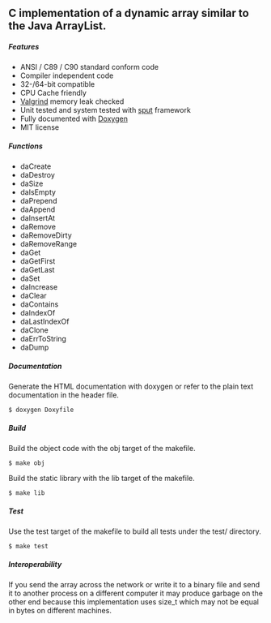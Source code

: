 ## C implementation of a dynamic array similar to the Java ArrayList.

##### Features
* ANSI / C89 / C90 standard conform code
* Compiler independent code
* 32-/64-bit compatible
* CPU Cache friendly
* [Valgrind](http://www.valgrind.org) memory leak checked
* Unit tested and system tested with [sput](http://www.lingua-systems.com/unit-testing/) framework
* Fully documented with [Doxygen](http://www.doxygen.org)
* MIT license

##### Functions 

* daCreate
* daDestroy
* daSize
* daIsEmpty
* daPrepend
* daAppend
* daInsertAt
* daRemove
* daRemoveDirty
* daRemoveRange
* daGet
* daGetFirst
* daGetLast
* daSet
* daIncrease
* daClear
* daContains
* daIndexOf
* daLastIndexOf
* daClone
* daErrToString
* daDump

##### Documentation
Generate the HTML documentation with doxygen or refer to the plain text documentation in the header file.
```
$ doxygen Doxyfile
```

##### Build
Build the object code with the obj target of the makefile.
```
$ make obj
```

Build the static library with the lib target of the makefile.
```
$ make lib
```
##### Test
Use the test target of the makefile to build all tests under the test/ directory.
```
$ make test
```
##### Interoperability
If you send the array across the network or write it to a binary file and send it to another process on a different computer it may produce garbage on the other end because this implementation uses size_t which may not be equal in bytes on different machines.
